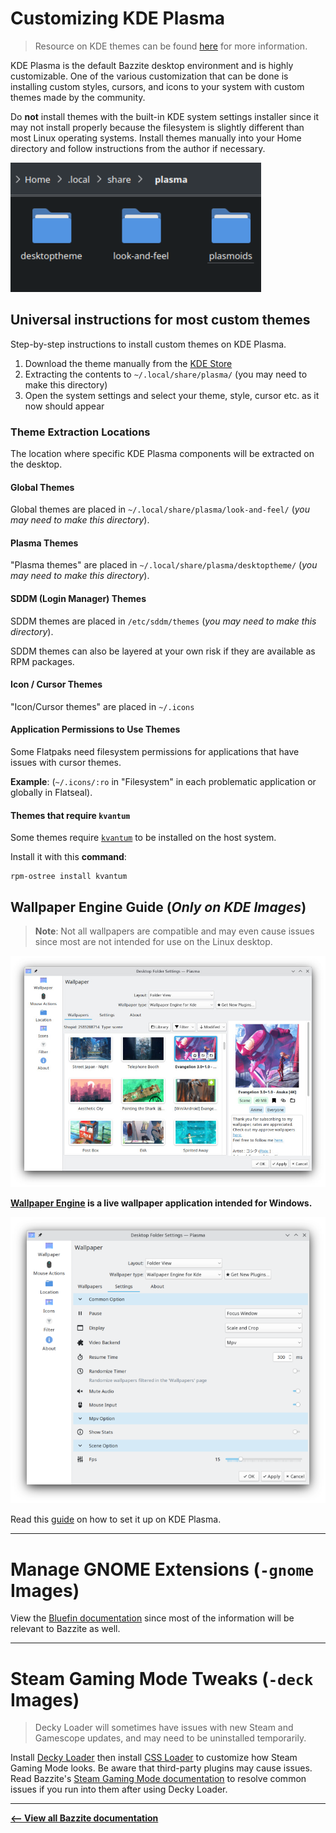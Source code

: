 <!-- ANCHOR: METADATA -->
<!--{"url_discourse": "https://universal-blue.discourse.group/docs?topic=574", "fetched_at": "2024-09-03 16:43:19.212243+00:00"}-->
<!-- ANCHOR_END: METADATA -->

# Customizing KDE Plasma

>Resource on KDE themes can be found [here](https://itsfoss.com/properly-theme-kde-plasma/) for more information.

KDE Plasma is the default Bazzite desktop environment and is highly customizable.  One of the various customization that can be done is installing custom styles, cursors, and icons to your system with custom themes made by the community.

Do **not** install themes with the built-in KDE system settings installer since it may not install properly because the filesystem is slightly different than most Linux operating systems.  Install themes manually into your Home directory and follow instructions from the author if necessary.

![Directory|401x207, 75%](../img/Directory.png)

## Universal instructions for most custom themes

Step-by-step instructions to install custom themes on KDE Plasma.

1. Download the theme manually from the [KDE Store](https://store.kde.org/browse/)
2. Extracting the contents to `~/.local/share/plasma/` (you may need to make this directory)
3. Open the system settings and select your theme, style, cursor etc. as it now should appear


### Theme Extraction Locations

The location where specific KDE Plasma components will be extracted on the desktop.

#### Global Themes
Global themes are placed in `~/.local/share/plasma/look-and-feel/` (*you may need to make this directory*).

#### Plasma Themes
"Plasma themes" are placed in `~/.local/share/plasma/desktoptheme/` (*you may need to make this directory*).

#### SDDM (Login Manager) Themes
SDDM themes are placed in `/etc/sddm/themes` (*you may need to make this directory*).

SDDM themes can also be layered at your own risk if they are available as RPM packages.

#### Icon / Cursor Themes

"Icon/Cursor themes" are placed in `~/.icons`

#### Application Permissions to Use Themes
Some Flatpaks need filesystem permissions for applications that have issues with cursor themes.

**Example**: (`~/.icons/:ro` in "Filesystem" in each problematic application or globally in Flatseal).

#### Themes that require `kvantum`

Some themes require [`kvantum`](https://github.com/tsujan/Kvantum/blob/master/Kvantum/README.md) to be installed on the host system.

Install it with this **command**:

```
rpm-ostree install kvantum
```

## Wallpaper Engine Guide (*Only on KDE Images*)

>**Note**: Not all wallpapers are compatible and may even cause issues since most are not intended for use on the Linux desktop.

![KDE Wallpaper Settings|682x500, 75%](../img/KDE_Wallpaper_Settings.jpeg)

**[Wallpaper Engine](https://www.wallpaperengine.io/en) is a live wallpaper application intended for Windows.**

![Wallpaper settings|549x500, 75%](../img/Wallpaper_settings.png)


Read this [guide](https://github.com/catsout/wallpaper-engine-kde-plugin/blob/main/README.md#usage) on how to set it up on KDE Plasma.

<hr>

# Manage GNOME Extensions (`-gnome` Images)

View the [Bluefin documentation](https://docs.projectbluefin.io/administration#managing-extensions) since most of the information will be relevant to Bazzite as well.

<hr>

# Steam Gaming Mode Tweaks (`-deck` Images)

>Decky Loader will sometimes have issues with new Steam and Gamescope updates, and may need to be uninstalled temporarily.

Install [Decky Loader](https://decky.xyz/) then install [CSS Loader](https://docs.deckthemes.com/) to customize how Steam Gaming Mode looks.  Be aware that third-party plugins may cause issues.  Read Bazzite's [Steam Gaming Mode documentation](https://universal-blue.discourse.group/docs?topic=37) to resolve common issues if you run into them after using Decky Loader.

<hr>

[**<-- View all Bazzite documentation**](https://docs.bazzite.gg)